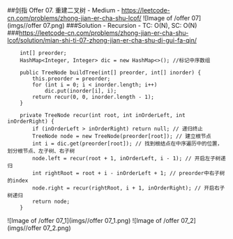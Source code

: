##剑指 Offer 07. 重建二叉树 - Medium - https://leetcode-cn.com/problems/zhong-jian-er-cha-shu-lcof/
![Image of /offer 07](imgs//offer 07.png)
###Solution - Recursion - TC: O(N), SC: O(N)
###https://leetcode-cn.com/problems/zhong-jian-er-cha-shu-lcof/solution/mian-shi-ti-07-zhong-jian-er-cha-shu-di-gui-fa-qin/
```
    int[] preorder;
    HashMap<Integer, Integer> dic = new HashMap<>(); //标记中序数组

    public TreeNode buildTree(int[] preorder, int[] inorder) {
        this.preorder = preorder;
        for (int i = 0; i < inorder.length; i++)
            dic.put(inorder[i], i);
        return recur(0, 0, inorder.length - 1);
    }

    private TreeNode recur(int root, int inOrderLeft, int inOrderRight) {
        if (inOrderLeft > inOrderRight) return null; // 递归终止
        TreeNode node = new TreeNode(preorder[root]); // 建立根节点
        int i = dic.get(preorder[root]); // 找到根结点在中序遍历中的位置，划分根节点、左子树、右子树
        node.left = recur(root + 1, inOrderLeft, i - 1); // 开启左子树递归
        int rightRoot = root + i - inOrderLeft + 1; // preorder中右子树的index
        node.right = recur(rightRoot, i + 1, inOrderRight); // 开启右子树递归
        return node;  
    }
```
![Image of /offer 07_1](imgs//offer 07_1.png)
![Image of /offer 07_2](imgs//offer 07_2.png)